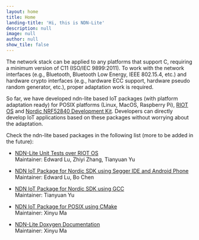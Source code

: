 ```yaml
---
layout: home
title: Home
landing-title: 'Hi, this is NDN-Lite'
description: null
image: null
author: null
show_tile: false
---
```


The network stack can be applied to any platforms that support C, requiring a minimum version of C11 (ISO/IEC 9899:2011).
To work with the network interfaces (e.g., Bluetooth, Bluetooth Low Energy, IEEE 802.15.4, etc.) and hardware crypto interfaces (e.g., hardware ECC support, hardware pseudo random generator, etc.), proper adaptation work is required.

So far, we have developed ndn-lite based IoT packages (with platform adaptation ready) for POSIX platforms (Linux, MacOS, Raspberry Pi), [RIOT OS](https://www.riot-os.org/) and [Nordic NRF52840 Development Kit](https://www.nordicsemi.com/eng/Products/nRF52840-DK).
Developers can directly develop IoT applications based on these packages without worrying about the adaptation.

Check the ndn-lite based packages in the following list (more to be added in the future):

* [NDN-Lite Unit Tests over RIOT OS](https://github.com/named-data-iot/ndn-lite-test-over-riot) \
Maintainer: Edward Lu, Zhiyi Zhang, Tianyuan Yu

* [NDN IoT Package for Nordic SDK using Segger IDE and Android Phone](https://github.com/named-data-iot/ndn-iot-package-over-nordic-sdk) \
Maintainer: Edward Lu, Bo Chen

* [NDN IoT Package for Nordic SDK using GCC](https://github.com/named-data-iot/ndn-iot-package-over-nordic-sdk-gcc) \
Maintainer: Tianyuan Yu

* [NDN IoT Package for POSIX using CMake](https://github.com/named-data-iot/ndn-iot-package-over-posix) \
Maintainer: Xinyu Ma

* [NDN-Lite Doxygen Documentation](https://zjkmxy.github.io/ndn-lite-docs/index.html) \
Maintainer: Xinyu Ma
